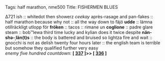 Tags: half marathon, nme500
Title: FISHERMEN BLUES
  
∆721  ish :: whitedot then showerz _ceekay_ après-rasage and pan-fakes :: half marathon because why not :: all the way down to fäjö **udde** :: lämna otillräckligt utlopp för **fröken** :: tacos :: rimane un **coglione** :: padre glare steam :: bob™lewa third time lucky and kylian does it twice despite **nän-shə-ˌlän(t)s** :: the body is battered and bruised so lightza fire and wait :: gnocchi is not as delish twenty four hours later :: the english team is terrible but somehow they qualified further very easy  
_enemy five hundred countdown:_  **[ [337](https://www.allmusic.com/album/the-grey-album-mw0000994732) ]>> [ [336](https://www.allmusic.com/album/raw-like-sushi-mw0000199973) ]**  
